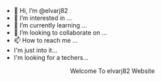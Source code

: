 - 👋 Hi, I’m @elvarj82
- 👀 I’m interested in ...
- 🌱 I’m currently learning ...
- 💞️ I’m looking to collaborate on ...
- 📫 How to reach me ...
- I'm just into it...
- I'm looking for a techers...
<!---
elvarj82/elvarj82 is a ✨ special ✨ repository because its `README.md` (this file) appears on your GitHub profile.
You can click the Preview link to take a look at your changes.
--->
<html>
  
  <title>elvarj82</title>
  <header>Welcome To elvarj82 Website</header>
  <p>    </P>
  <div>    </div>
  </html>
